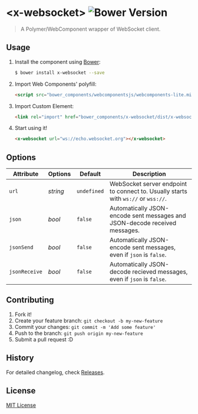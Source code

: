 # &lt;x-websocket&gt; ![Bower Version](https://badge.fury.io/bo/element-boilerplate.svg)

> A Polymer/WebComponent wrapper of WebSocket client.

<!-- ## Demo

[Check it live!](http://webcomponents.github.io/element-boilerplate) -->

## Usage

1. Install the component using [Bower](http://bower.io/):

    ```sh
    $ bower install x-websocket --save
    ```

2. Import Web Components' polyfill:

    ```html
    <script src="bower_components/webcomponentsjs/webcomponents-lite.min.js"></script>
    ```

3. Import Custom Element:

    ```html
    <link rel="import" href="bower_components/x-websocket/dist/x-websocket.html">
    ```

4. Start using it!

    ```html
    <x-websocket url="ws://echo.websocket.org"></x-websocket>
    ```

## Options

Attribute       | Options                   | Default             | Description
---             | ---                       | ---                 | ---
`url`           | *string*                  | `undefined`         | WebSocket server endpoint to connect to. Usually starts with `ws://` or `wss://`.
`json`          | *bool*                    | `false`             | Automatically JSON-encode sent messages and JSON-decode received messages.
`jsonSend`      | *bool*                    | `false`             | Automatically JSON-encode sent messages, even if `json` is `false`.
`jsonReceive`   | *bool*                    | `false`             | Automatically JSON-decode recieved messages, even if `json` is `false`.

## Contributing

1. Fork it!
2. Create your feature branch: `git checkout -b my-new-feature`
3. Commit your changes: `git commit -m 'Add some feature'`
4. Push to the branch: `git push origin my-new-feature`
5. Submit a pull request :D

## History

For detailed changelog, check [Releases](https://github.com/elierotenberg/x-websocket/releases).

## License

[MIT License](http://opensource.org/licenses/MIT)
